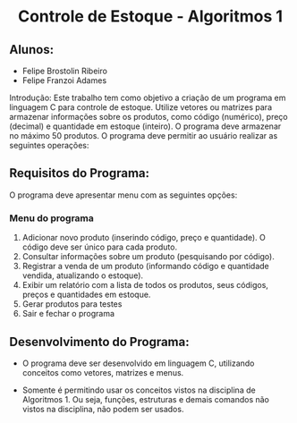 <h1 align="center"> Controle de Estoque - Algoritmos 1 </h1> 

## Alunos: 
 - Felipe Brostolin Ribeiro 
 - Felipe Franzoi Adames

Introdução:
Este trabalho tem como objetivo a criação de um programa em linguagem C
para controle de estoque. Utilize vetores ou matrizes para armazenar
informações sobre os produtos, como código (numérico), preço (decimal) e
quantidade em estoque (inteiro). O programa deve armazenar no máximo 50
produtos. O programa deve permitir ao usuário realizar as seguintes
operações:

## Requisitos do Programa:

O programa deve apresentar menu com as seguintes opções:

### Menu do programa

1) Adicionar novo produto (inserindo código, preço e quantidade).
O código deve ser único para cada produto.
2) Consultar informações sobre um produto (pesquisando por
código).
3) Registrar a venda de um produto (informando código e
quantidade vendida, atualizando o estoque).
4) Exibir um relatório com a lista de todos os produtos, seus
códigos, preços e quantidades em estoque.
5) Gerar produtos para testes
6) Sair e fechar o programa

## Desenvolvimento do Programa:

- O programa deve ser desenvolvido em linguagem C, utilizando
conceitos como vetores, matrizes e menus.

- Somente é permitindo usar os conceitos vistos na disciplina de
Algoritmos 1. Ou seja, funções, estruturas e demais comandos não
vistos na disciplina, não podem ser usados.
